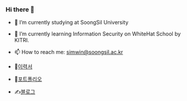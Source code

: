 ### Hi there 👋

- 🔭 I’m currently studying at SoongSil University
- 🌱 I’m currently learning Information Security on WhiteHat School by KITRI.
- 📫 How to reach me: simwin@soongsil.ac.kr

- 📝[이력서](https://www.notion.so/Jaeman-Shim-1f860db79f4d80d6a105c9a3c2fd67f4](https://www.notion.so/Jaeman-Shim-1f860db79f4d80d6a105c9a3c2fd67f4?pvs=4))
- 📑[포트폴리오]()
- ✍️[블로그](https://jaeman1.github.io/)
